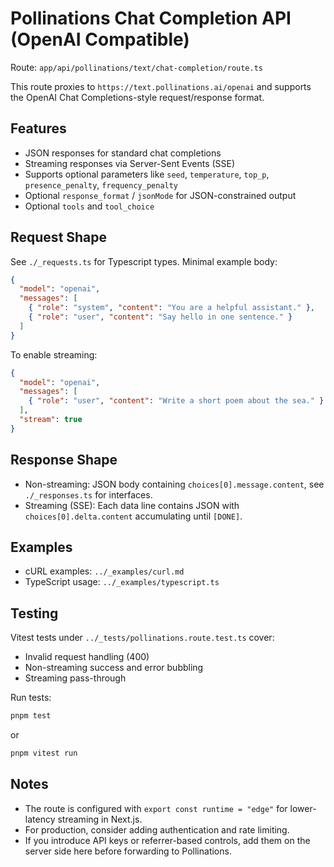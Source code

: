 # Pollinations Chat Completion API (OpenAI Compatible)

Route: `app/api/pollinations/text/chat-completion/route.ts`

This route proxies to `https://text.pollinations.ai/openai` and supports the OpenAI Chat Completions-style request/response format.

## Features

- JSON responses for standard chat completions
- Streaming responses via Server-Sent Events (SSE)
- Supports optional parameters like `seed`, `temperature`, `top_p`, `presence_penalty`, `frequency_penalty`
- Optional `response_format` / `jsonMode` for JSON-constrained output
- Optional `tools` and `tool_choice`

## Request Shape

See `./_requests.ts` for Typescript types. Minimal example body:

```json
{
  "model": "openai",
  "messages": [
    { "role": "system", "content": "You are a helpful assistant." },
    { "role": "user", "content": "Say hello in one sentence." }
  ]
}
```

To enable streaming:

```json
{
  "model": "openai",
  "messages": [
    { "role": "user", "content": "Write a short poem about the sea." }
  ],
  "stream": true
}
```

## Response Shape

- Non-streaming: JSON body containing `choices[0].message.content`, see `./_responses.ts` for interfaces.
- Streaming (SSE): Each data line contains JSON with `choices[0].delta.content` accumulating until `[DONE]`.

## Examples

- cURL examples: `../_examples/curl.md`
- TypeScript usage: `../_examples/typescript.ts`

## Testing

Vitest tests under `../_tests/pollinations.route.test.ts` cover:
- Invalid request handling (400)
- Non-streaming success and error bubbling
- Streaming pass-through

Run tests:

```bash
pnpm test
```

or

```bash
pnpm vitest run
```

## Notes

- The route is configured with `export const runtime = "edge"` for lower-latency streaming in Next.js.
- For production, consider adding authentication and rate limiting.
- If you introduce API keys or referrer-based controls, add them on the server side here before forwarding to Pollinations.
